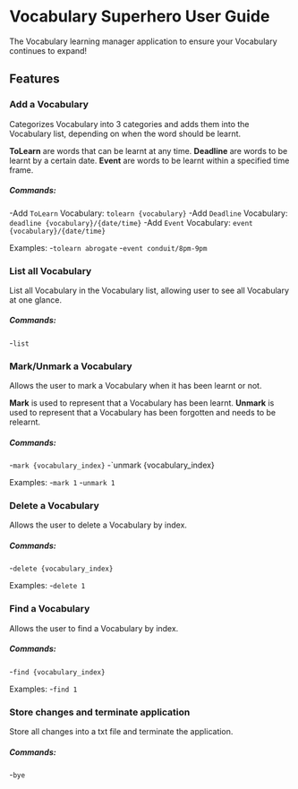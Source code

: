 # Vocabulary Superhero User Guide
The Vocabulary learning manager application to ensure your Vocabulary continues to expand!

## Features 

### Add a Vocabulary
Categorizes Vocabulary into 3 categories and adds them into the Vocabulary list, depending on when the word should be learnt.

**ToLearn** are words that can be learnt at any time.
**Deadline** are words to be learnt by a certain date.
**Event** are words to be learnt within a specified time frame.

##### Commands:
-Add `ToLearn` Vocabulary: `tolearn {vocabulary}`
-Add `Deadline` Vocabulary: `deadline {vocabulary}/{date/time}`
-Add `Event` Vocabulary: `event {vocabulary}/{date/time}`

Examples:
-`tolearn abrogate`
-`event conduit/8pm-9pm`


### List all Vocabulary
List all Vocabulary in the Vocabulary list, allowing user to see all Vocabulary at one glance.

##### Commands:
-`list`


### Mark/Unmark a Vocabulary
Allows the user to mark a Vocabulary when it has been learnt or not.

**Mark** is used to represent that a Vocabulary has been learnt.
**Unmark** is used to represent that a Vocabulary has been forgotten and needs to be relearnt.

##### Commands:
-`mark {vocabulary_index}`
-`unmark {vocabulary_index}

Examples:
-`mark 1`
-`unmark 1`


### Delete a Vocabulary
Allows the user to delete a Vocabulary by index.

##### Commands:
-`delete {vocabulary_index}`

Examples:
-`delete 1`


### Find a Vocabulary
Allows the user to find a Vocabulary by index.

##### Commands:
-`find {vocabulary_index}`

Examples:
-`find 1`


### Store changes and terminate application
Store all changes into a txt file and terminate the application.

##### Commands:
-`bye`
